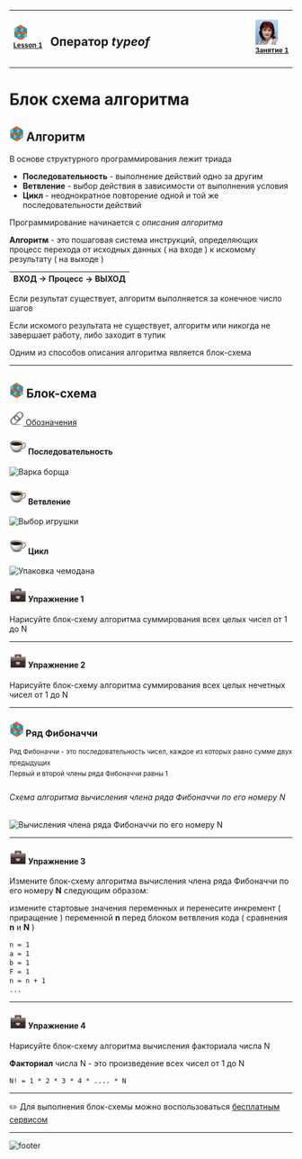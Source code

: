 [footer]: https://github.com/garevna/js-course/raw/master/images/a-level-ico.png?raw=true
[me40]: https://raw.githubusercontent.com/garevna/a-level-js-lessons/master/ico/myPhoto-40.png "Ⓒ Irina Fylyppova ( garevna ) 2019"
[ico20]: https://raw.githubusercontent.com/garevna/a-level-js-lessons/master/ico/a-level-20.png
[ico25]: https://raw.githubusercontent.com/garevna/a-level-js-lessons/master/ico/a-level-25.png
[hw-30]: https://raw.githubusercontent.com/garevna/a-level-js-lessons/master/ico/briefcase-30.png
[cap-30]: https://raw.githubusercontent.com/garevna/a-level-js-lessons/master/ico/coffee-30.png
[warn-25]: https://raw.githubusercontent.com/garevna/a-level-js-lessons/master/ico/warning-25.png
[link-25]: https://raw.githubusercontent.com/garevna/a-level-js-lessons/master/ico/link-25.png
[err-20]: https://raw.githubusercontent.com/garevna/a-level-js-lessons/master/ico/no_entry-20.png
[err-25]: https://raw.githubusercontent.com/garevna/a-level-js-lessons/master/ico/no_entry-25.png
[err-30]: https://raw.githubusercontent.com/garevna/a-level-js-lessons/master/ico/no_entry-30.png


<table><tr><td width="50">

![ico25] <br/><sup>[**Lesson&nbsp;1**](../lessons/lesson-01.md)</sup>
  </td>
  <td width="800"><h2> Оператор <em>typeof</em></h2></td>
  <td>

  ![me40] <br/><sup>[**Занятие&nbsp;1**](../lessons/lesson-01.md)</sup></td>
</tr></table>


# Блок схема алгоритма

## ![ico25] Алгоритм

В основе структурного программирования лежит триада

* **Последовательность** - выполнение действий одно за другим
* **Ветвление** - выбор действия в зависимости от выполнения условия
* **Цикл** - неоднократное повторение одной и той же последовательности действий

Программирование начинается с *описания алгоритма*

**Алгоритм** - это пошаговая система инструкций, определяющих процесс перехода
от исходных данных ( на входе ) к искомому результату ( на выходе )

| ВХОД → Процесс → ВЫХОД |
|-|

Если результат существует, алгоритм выполняется за конечное число шагов

Если искомого результата не существует, алгоритм или никогда не завершает работу, либо заходит в тупик

Одним из способов описания алгоритма является блок-схема

____________________________________________________________________________

## ![ico25] Блок-схема

[![link-25] Обозначения](https://pro-prof.com/archives/1462 "Обозначения")

#### ![cap-30] Последовательность

![]( https://garevna.github.io/js-samples/images/block-scheme-03.png "Варка борща")

#### ![cap-30] Ветвление

![]( https://garevna.github.io/js-samples/images/block-scheme-02.png "Выбор игрушки")

#### ![cap-30] Цикл

![]( https://garevna.github.io/js-samples/images/block-scheme-01.png "Упаковка чемодана")

#### ![hw-30] Упражнение 1

Нарисуйте блок-схему алгоритма суммирования всех целых чисел от 1 до N

______________________________________________________________________________

#### ![hw-30] Упражнение 2

Нарисуйте блок-схему алгоритма суммирования всех целых нечетных чисел от 1 до N

________________________________________________________________________________

### ![ico25] Ряд Фибоначчи

<sup>Ряд Фибоначчи - это последовательность чисел, каждое из которых равно сумме двух предыдущих</sup><br/>
<sup>Первый и второй члены ряда Фибоначчи равны 1</sup>

###### Схема алгоритма вычисления члена ряда Фибоначчи по его номеру N

![]( https://garevna.github.io/js-samples/images/block-scheme-04.png "Вычисления члена ряда Фибоначчи по его номеру N")

________________________________________________________________________________

#### ![hw-30] Упражнение 3

Измените блок-схему алгоритма вычисления члена ряда Фибоначчи по его номеру **N**
следующим образом:

измените стартовые значения переменных и перенесите инкремент ( приращение )
переменной **n** перед блоком ветвления кода ( сравнения **n** и **N** )

    n = 1
    a = 1
    b = 1
    F = 1
    n = n + 1
    ...

______________________________________________________________________________________________

#### ![hw-30] Упражнение 4

Нарисуйте блок-схему алгоритма вычисления факториала числа N

**Факториал** числа N - это произведение всех чисел от 1 до N
```
N! = 1 * 2 * 3 * 4 * .... * N
```

_________________________________________________________________________

✏️ Для выполнения блок-схемы можно воспользоваться [бесплатным сервисом](https://www.draw.io/)
_________________________________________________________________________

![footer]
